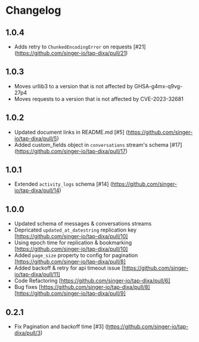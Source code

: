 # Changelog

## 1.0.4
  * Adds retry to `ChunkedEncodingError` on requests [#21] (https://github.com/singer-io/tap-dixa/pull/21)

## 1.0.3
  * Moves urllib3 to a version that is not affected by GHSA-g4mx-q9vg-27p4
  * Moves requests to a version that is not affected by CVE-2023-32681

## 1.0.2
  * Updated document links in README.md [#5] (https://github.com/singer-io/tap-dixa/pull/5)
  * Added custom_fields object in `conversations` stream's schema [#17] (https://github.com/singer-io/tap-dixa/pull/17)

## 1.0.1
  * Extended `activity_logs` schema [#14] (https://github.com/singer-io/tap-dixa/pull/14)

## 1.0.0
  *  Updated schema of messages & conversations streams
  *  Depricated `updated_at_datestring` replication key [https://github.com/singer-io/tap-dixa/pull/10]
  *  Using epoch time for replication & bookmarking [https://github.com/singer-io/tap-dixa/pull/10]
  *  Added `page_size` property to config for pagination [https://github.com/singer-io/tap-dixa/pull/8]
  *  Added backoff & retry for api timeout issue [https://github.com/singer-io/tap-dixa/pull/11]
  *  Code Refactoring [https://github.com/singer-io/tap-dixa/pull/6]
  *  Bug fixes [https://github.com/singer-io/tap-dixa/pull/8] [https://github.com/singer-io/tap-dixa/pull/9]

  ## 0.2.1
  * Fix Pagination and backoff time [#3] (https://github.com/singer-io/tap-dixa/pull/3)
